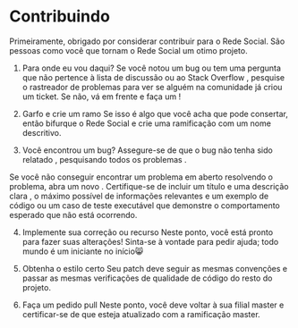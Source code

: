 # Contribuindo
Primeiramente, obrigado por considerar contribuir para o Rede Social. São pessoas como você que tornam o Rede Social um otimo projeto.

1. Para onde eu vou daqui?
Se você notou um bug ou tem uma pergunta que não pertence à lista de discussão ou ao Stack Overflow , pesquise o rastreador de problemas para ver se alguém na comunidade já criou um ticket. Se não, vá em frente e faça um !

2. Garfo e crie um ramo
Se isso é algo que você acha que pode consertar, então bifurque o Rede Social e crie uma ramificação com um nome descritivo.

3. Você encontrou um bug?
Assegure-se de que o bug não tenha sido relatado , pesquisando todos os problemas .

Se você não conseguir encontrar um problema em aberto resolvendo o problema, abra um novo . Certifique-se de incluir um título e uma descrição clara , o máximo possível de informações relevantes e um exemplo de código ou um caso de teste executável que demonstre o comportamento esperado que não está ocorrendo.

4. Implemente sua correção ou recurso
Neste ponto, você está pronto para fazer suas alterações! Sinta-se à vontade para pedir ajuda; todo mundo é um iniciante no início😸

5. Obtenha o estilo certo
Seu patch deve seguir as mesmas convenções e passar as mesmas verificações de qualidade de código do resto do projeto.

6. Faça um pedido pull
Neste ponto, você deve voltar à sua filial master e certificar-se de que esteja atualizado com a ramificação master.

